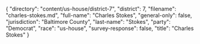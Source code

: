 {
  "directory": "content/us-house/district-7",
  "district": 7,
  "filename": "charles-stokes.md",
  "full-name": "Charles Stokes",
  "general-only": false,
  "jurisdiction": "Baltimore County",
  "last-name": "Stokes",
  "party": "Democrat",
  "race": "us-house",
  "survey-response": false,
  "title": "Charles Stokes"
}

